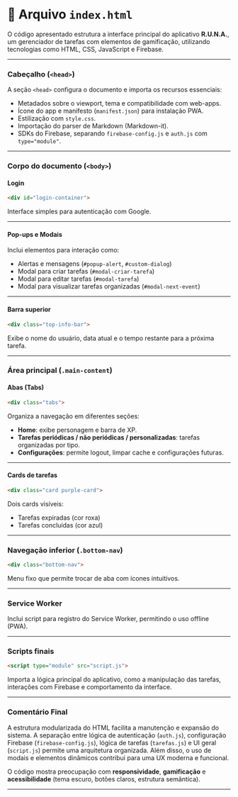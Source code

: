 
# 📄 Arquivo `index.html`

O código apresentado estrutura a interface principal do aplicativo **R.U.N.A.**, um gerenciador de tarefas com elementos de gamificação, utilizando tecnologias como HTML, CSS, JavaScript e Firebase.

---

### Cabeçalho (`<head>`)

A seção `<head>` configura o documento e importa os recursos essenciais:

* Metadados sobre o viewport, tema e compatibilidade com web-apps.
* Ícone do app e manifesto (`manifest.json`) para instalação PWA.
* Estilização com `style.css`.
* Importação do parser de Markdown (Markdown-it).
* SDKs do Firebase, separando `firebase-config.js` e `auth.js` com `type="module"`.

---

### Corpo do documento (`<body>`)

#### Login

```html
<div id="login-container">
```

Interface simples para autenticação com Google.

---

#### Pop-ups e Modais

Inclui elementos para interação como:

* Alertas e mensagens (`#popup-alert`, `#custom-dialog`)
* Modal para criar tarefas (`#modal-criar-tarefa`)
* Modal para editar tarefas (`#modal-tarefa`)
* Modal para visualizar tarefas organizadas (`#modal-next-event`)

---

#### Barra superior

```html
<div class="top-info-bar">
```

Exibe o nome do usuário, data atual e o tempo restante para a próxima tarefa.

---

### Área principal (`.main-content`)

#### Abas (Tabs)

```html
<div class="tabs">
```

Organiza a navegação em diferentes seções:

* **Home**: exibe personagem e barra de XP.
* **Tarefas periódicas / não periódicas / personalizadas**: tarefas organizadas por tipo.
* **Configurações**: permite logout, limpar cache e configurações futuras.

---

#### Cards de tarefas

```html
<div class="card purple-card">
```

Dois cards visíveis:

* Tarefas expiradas (cor roxa)
* Tarefas concluídas (cor azul)

---

### Navegação inferior (`.bottom-nav`)

```html
<div class="bottom-nav">
```

Menu fixo que permite trocar de aba com ícones intuitivos.

---

### Service Worker

Inclui script para registro do Service Worker, permitindo o uso offline (PWA).

---

### Scripts finais

```html
<script type="module" src="script.js">
```

Importa a lógica principal do aplicativo, como a manipulação das tarefas, interações com Firebase e comportamento da interface.

---

### Comentário Final

A estrutura modularizada do HTML facilita a manutenção e expansão do sistema. A separação entre lógica de autenticação (`auth.js`), configuração Firebase (`firebase-config.js`), lógica de tarefas (`tarefas.js`) e UI geral (`script.js`) permite uma arquitetura organizada. Além disso, o uso de modais e elementos dinâmicos contribui para uma UX moderna e funcional.

O código mostra preocupação com **responsividade**, **gamificação** e **acessibilidade** (tema escuro, botões claros, estrutura semântica).

---

